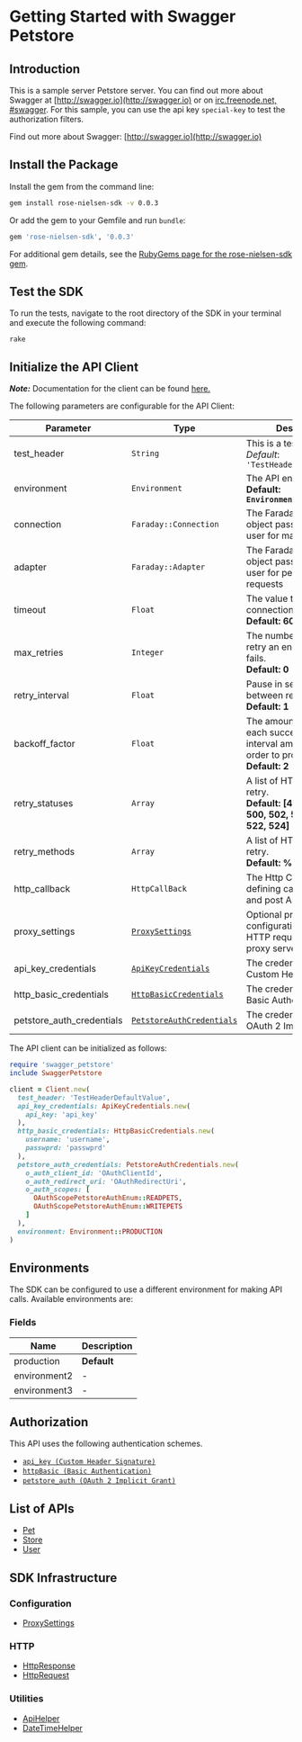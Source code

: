 
# Getting Started with Swagger Petstore

## Introduction

This is a sample server Petstore server.  You can find out more about Swagger at [http://swagger.io](http://swagger.io) or on [irc.freenode.net, #swagger](http://swagger.io/irc/).  For this sample, you can use the api key `special-key` to test the authorization filters.

Find out more about Swagger: [http://swagger.io](http://swagger.io)

## Install the Package

Install the gem from the command line:

```bash
gem install rose-nielsen-sdk -v 0.0.3
```

Or add the gem to your Gemfile and run `bundle`:

```ruby
gem 'rose-nielsen-sdk', '0.0.3'
```

For additional gem details, see the [RubyGems page for the rose-nielsen-sdk gem](https://rubygems.org/gems/rose-nielsen-sdk/versions/0.0.3).

## Test the SDK

To run the tests, navigate to the root directory of the SDK in your terminal and execute the following command:

```
rake
```

## Initialize the API Client

**_Note:_** Documentation for the client can be found [here.](https://www.github.com/ZahraN444/rose-nielsen-ruby-sdk/tree/0.0.3/doc/client.md)

The following parameters are configurable for the API Client:

| Parameter | Type | Description |
|  --- | --- | --- |
| test_header | `String` | This is a test header<br>*Default*: `'TestHeaderDefaultValue'` |
| environment | `Environment` | The API environment. <br> **Default: `Environment.PRODUCTION`** |
| connection | `Faraday::Connection` | The Faraday connection object passed by the SDK user for making requests |
| adapter | `Faraday::Adapter` | The Faraday adapter object passed by the SDK user for performing http requests |
| timeout | `Float` | The value to use for connection timeout. <br> **Default: 60** |
| max_retries | `Integer` | The number of times to retry an endpoint call if it fails. <br> **Default: 0** |
| retry_interval | `Float` | Pause in seconds between retries. <br> **Default: 1** |
| backoff_factor | `Float` | The amount to multiply each successive retry's interval amount by in order to provide backoff. <br> **Default: 2** |
| retry_statuses | `Array` | A list of HTTP statuses to retry. <br> **Default: [408, 413, 429, 500, 502, 503, 504, 521, 522, 524]** |
| retry_methods | `Array` | A list of HTTP methods to retry. <br> **Default: %i[get put]** |
| http_callback | `HttpCallBack` | The Http CallBack allows defining callables for pre and post API calls. |
| proxy_settings | [`ProxySettings`](https://www.github.com/ZahraN444/rose-nielsen-ruby-sdk/tree/0.0.3/doc/proxy-settings.md) | Optional proxy configuration to route HTTP requests through a proxy server. |
| api_key_credentials | [`ApiKeyCredentials`](https://www.github.com/ZahraN444/rose-nielsen-ruby-sdk/tree/0.0.3/doc/auth/custom-header-signature.md) | The credential object for Custom Header Signature |
| http_basic_credentials | [`HttpBasicCredentials`](https://www.github.com/ZahraN444/rose-nielsen-ruby-sdk/tree/0.0.3/doc/auth/basic-authentication.md) | The credential object for Basic Authentication |
| petstore_auth_credentials | [`PetstoreAuthCredentials`](https://www.github.com/ZahraN444/rose-nielsen-ruby-sdk/tree/0.0.3/doc/auth/oauth-2-implicit-grant.md) | The credential object for OAuth 2 Implicit Grant |

The API client can be initialized as follows:

```ruby
require 'swagger_petstore'
include SwaggerPetstore

client = Client.new(
  test_header: 'TestHeaderDefaultValue',
  api_key_credentials: ApiKeyCredentials.new(
    api_key: 'api_key'
  ),
  http_basic_credentials: HttpBasicCredentials.new(
    username: 'username',
    passwprd: 'passwprd'
  ),
  petstore_auth_credentials: PetstoreAuthCredentials.new(
    o_auth_client_id: 'OAuthClientId',
    o_auth_redirect_uri: 'OAuthRedirectUri',
    o_auth_scopes: [
      OAuthScopePetstoreAuthEnum::READPETS,
      OAuthScopePetstoreAuthEnum::WRITEPETS
    ]
  ),
  environment: Environment::PRODUCTION
)
```

## Environments

The SDK can be configured to use a different environment for making API calls. Available environments are:

### Fields

| Name | Description |
|  --- | --- |
| production | **Default** |
| environment2 | - |
| environment3 | - |

## Authorization

This API uses the following authentication schemes.

* [`api_key (Custom Header Signature)`](https://www.github.com/ZahraN444/rose-nielsen-ruby-sdk/tree/0.0.3/doc/auth/custom-header-signature.md)
* [`httpBasic (Basic Authentication)`](https://www.github.com/ZahraN444/rose-nielsen-ruby-sdk/tree/0.0.3/doc/auth/basic-authentication.md)
* [`petstore_auth (OAuth 2 Implicit Grant)`](https://www.github.com/ZahraN444/rose-nielsen-ruby-sdk/tree/0.0.3/doc/auth/oauth-2-implicit-grant.md)

## List of APIs

* [Pet](https://www.github.com/ZahraN444/rose-nielsen-ruby-sdk/tree/0.0.3/doc/controllers/pet.md)
* [Store](https://www.github.com/ZahraN444/rose-nielsen-ruby-sdk/tree/0.0.3/doc/controllers/store.md)
* [User](https://www.github.com/ZahraN444/rose-nielsen-ruby-sdk/tree/0.0.3/doc/controllers/user.md)

## SDK Infrastructure

### Configuration

* [ProxySettings](https://www.github.com/ZahraN444/rose-nielsen-ruby-sdk/tree/0.0.3/doc/proxy-settings.md)

### HTTP

* [HttpResponse](https://www.github.com/ZahraN444/rose-nielsen-ruby-sdk/tree/0.0.3/doc/http-response.md)
* [HttpRequest](https://www.github.com/ZahraN444/rose-nielsen-ruby-sdk/tree/0.0.3/doc/http-request.md)

### Utilities

* [ApiHelper](https://www.github.com/ZahraN444/rose-nielsen-ruby-sdk/tree/0.0.3/doc/api-helper.md)
* [DateTimeHelper](https://www.github.com/ZahraN444/rose-nielsen-ruby-sdk/tree/0.0.3/doc/date-time-helper.md)

